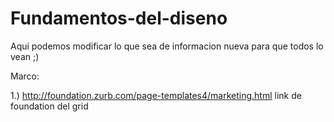 Fundamentos-del-diseno
======================
Aqui podemos modificar lo que sea de informacion nueva para que todos lo vean ;)

Marco:

1.) http://foundation.zurb.com/page-templates4/marketing.html link de foundation del grid
